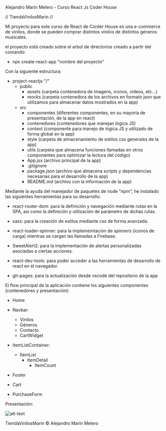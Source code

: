 Alejandro Marín Melero - Curso React Js Coder House


// TiendaVinilosMarin //


Mi proyecto para este curso de React de Corder House es una e-commerce de vinilos, donde se pueden comprar distintos vinilos de distintos géneros musicales.

el proyecto está creado sobre el arbol de directorios creado a partir del comando:

- npx create-react-app "nombre del proyecto"

Con la siguiente estructura:

- project-reactjs "/"
    - public
        - assets (carpeta contenedora de imagens, iconos, videos, etc...)
        - mocks (carpeta contenedora de los archivos en formato json que utilizamos para almacenar datos mostrados en la app)
    - src
        - componentes (diferentes componentes, en su mayoría de presentación, de la app en react)
        - contenedores (contenedores que manejan lógica JS)
        - context (componente para manejo de lógica JS y utilizado de forma global en la app)
        - style (carpeta de almacenamiento de estilos css generales de la app)
        - utils (carpeta que almacena funciones llamadas en otros componentes para optimizar la lectura del código)
        - App.jsx (archivo principal de la app)
        - .gitignore
        - package.json (archivo que almacena scripts y dependencias necesarias para el desarrollo de la app)
        - README.md (archivo con la información de la app)

Mediante la ayuda del manejador de paquetes de node "npm", he instalado las siguientes herramientas para su desarrollo:

- react-router-dom: para la definición y navegación mediante rutas en la SPA, así como la definición y utilización de parámetro de dichas rutas.

- sass: para la creación de estilos mediante css de forma avanzada.

- react-loader-spinner: para la implememtación de spinners (iconos de carga) mientras se cargan las llamadas a Firebase.

- SweetAlert2: para la implementación de alertas personalizadas asociadas a ciertas acciones.

- react-dev-tools: para poder acceder a las herramientas de desarrollo de react en el navegador.

- gh-pages: para la actualización desde vscode del repositorio de la app

El flow principal de la aplicación contiene los siguientes componentes (contenedores y presentación):

- Home

- Navbar:
    - Vinilos
    - Géneros
    - Contacto
    - CartWidget

- ItemListContainer:
    - ItemList
        - ItemDetail
            - ItemCount

- Footer 
- Cart
- PurchaseForm

Presentación:

![alt-text](https://github.com/alejandromarinmelero/project-reactjs/blob/main/public/assets/gifs/B-NylFactory.gif)


TiendaVinilosMarin © Alejandro Marín Melero
